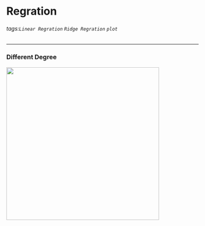 # Regration
###### tags:`Linear Regration` `Ridge Regration` `plot`
---

### Different Degree

<img src=https://github.com/wewanadi/Linear_Regration/blob/master/picture/b_1.png width="400">
